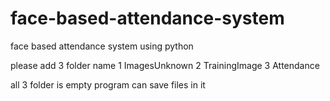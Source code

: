 # face-based-attendance-system
face based attendance system using python 

please add 3 folder name 
1 ImagesUnknown
2 TrainingImage
3 Attendance 

 all 3 folder is empty program can save files in it
